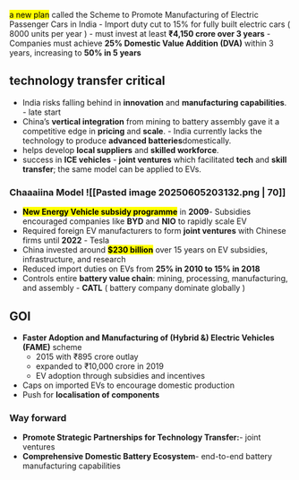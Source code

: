 <mark style="background: FFFF2E;">a new plan</mark> called the Scheme to Promote Manufacturing of Electric Passenger Cars in India
	- Import duty cut to 15% for fully built electric cars ( 8000 units per year )
	- must invest at least **₹4,150 crore over 3 years**
	- Companies must achieve **25% Domestic Value Addition (DVA)** within 3 years, increasing to **50% in 5 years**


## **technology transfer critical**

- India risks falling behind in **innovation** and **manufacturing capabilities**. - late start
- China’s **vertical integration** from mining to battery assembly gave it a competitive edge in **pricing** and **scale**. - India currently lacks the technology to produce **advanced batteries**domestically.
- helps develop **local suppliers** and **skilled workforce**.
- success in **ICE vehicles** - **joint ventures** which facilitated **tech** and **skill transfer**; the same model can be applied to EVs.

### Chaaaiina Model ![[Pasted image 20250605203132.png | 70]]

- <mark class="hltr-boom-bam">**New Energy Vehicle subsidy programme**</mark> in **2009**- Subsidies encouraged companies like **BYD** and **NIO** to rapidly scale EV
- Required foreign EV manufacturers to form **joint ventures** with Chinese firms until **2022** - Tesla
- China invested around <mark class="hltr-boom-bam">**$230 billion**</mark> over 15 years on EV subsidies, infrastructure, and research
- Reduced import duties on EVs from **25% in 2010 to 15% in 2018**
- Controls entire **battery value chain**: mining, processing, manufacturing, and assembly - **CATL** ( battery company dominate globally )

## GOI

- **Faster Adoption and Manufacturing of (Hybrid &) Electric Vehicles (FAME)** scheme
	- 2015 with ₹895 crore outlay
	- expanded to ₹10,000 crore in 2019
	- EV adoption through subsidies and incentives
- Caps on imported EVs to encourage domestic production
- Push for **localisation of components**

### Way forward

- **Promote Strategic Partnerships for Technology Transfer:**- joint ventures
- **Comprehensive Domestic Battery Ecosystem**- end-to-end battery manufacturing capabilities
 